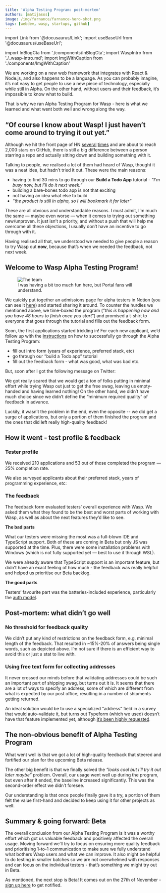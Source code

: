 ```yaml
---
title: 'Alpha Testing Program: post-mortem'
authors: [matijasos]
image: /img/farnance/farnance-hero-shot.png
tags: [webdev, wasp, startups, github]
---
```


import Link from '@docusaurus/Link';
import useBaseUrl from '@docusaurus/useBaseUrl';

import InBlogCta from './components/InBlogCta';
import WaspIntro from './_wasp-intro.md';
import ImgWithCaption from './components/ImgWithCaption'

We are working on a new web framework that integrates with React & Node.js, and also happens to be a language. As you can probably imagine, it’s not easy to get people to use a new piece of technology, especially while still in Alpha. On the other hand, without users and their feedback, it’s impossible to know what to build.

That is why we ran Alpha Testing Program for Wasp - here is what we learned and what went both well and wrong along the way.

<ImgWithCaption
    alt="twitter DM - shared atp in swag groups"
    source="img/atp/swag-groups-twitter.png"
/>

<!--truncate-->

## “Of course I know about Wasp! I just haven’t come around to trying it out yet.”

Although we hit the front page of HN [several](https://news.ycombinator.com/item?id=26091956) [times](https://news.ycombinator.com/item?id=32098144) and are about to reach 2,000 stars on GitHub, there is still a big difference between a person starring a repo and actually sitting down and building something with it.

Talking to people, we realised a lot of them had heard of Wasp, thought it was a neat idea, but hadn’t tried it out. These were the main reasons:

- having to find 30 mins to go through our **Build a Todo App** tutorial - *“I'm busy now, but I’ll do it next week.”*
- building a bare-bones todo app is not that exciting
- not having an idea what else to build
- *“the product is still in alpha, so I will bookmark it for later”*

These are all obvious and understandable reasons. I must admit, I’m much the same — maybe even worse — when it comes to trying out something new/unproven. It just isn’t a priority, and without a push that will help me overcome all these objections, I usually don’t have an incentive to go through with it.

Having realised all that, we understood we needed to give people a reason to try Wasp out **now**, because that’s when we needed the feedback, not next week.

## Welcome to Wasp Alpha Testing Program!

<p align="center">
  <figure>
    <img alt="The team"
        src={useBaseUrl('img/atp/welcome-to-atp-notion.png')}
    />
    <figcaption style={{color: '#808080'}}>I was having a bit too much fun <Link to={useBaseUrl('https://wasp-lang.notion.site/CLOSED-Welcome-to-Wasp-Alpha-Testing-program-f3a8a350802341abac87fb7831bb1e60')}>here</Link>, but Portal fans will understand.</figcaption>
  </figure>
</p>

We quickly put together an admissions page for alpha testers in Notion (you can see it [here](https://wasp-lang.notion.site/Wasp-Alpha-Testing-Program-Admissions-dca25649d63849cb8dfc55881e4f6f82)) and started sharing it around. To counter the hurdles we mentioned above, we time-boxed the program (*”this is happening now and you have 48 hours to finish once you start*”) and promised a t-shirt to everyone that goes through the tutorial and fills out the feedback form.

<ImgWithCaption
    alt="Apply to ATP - CTA"
    source="img/atp/atp-apply-here.png"
    caption="CTA from the admissions page"
/>

Soon, the first applications started trickling in! For each new applicant, we’d follow up with the [instructions](https://www.notion.so/CLOSED-Welcome-to-Wasp-Alpha-Testing-program-f3a8a350802341abac87fb7831bb1e60) on how to successfully go through the Alpha Testing Program:

- fill out intro form (years of experience, preferred stack, etc)
- go through our “build a Todo app” tutorial
- fill out the feedback form - what was good, what was bad etc.

<ImgWithCaption
    alt="Timeboxing"
    source="img/atp/timeboxing.png"
    caption="People were really respectful of this deadline and would politely ask to extend it in case they couldn’t make it."
/>

But, soon after I got the following message on Twitter:

<ImgWithCaption
    alt="twitter DM - shared atp in swag groups"
    source="img/atp/swag-groups-twitter.png"
/>

We got really scared that we would get a ton of folks putting in minimal effort while trying Wasp out just to get the free swag, leaving us empty-handed and having learned nothing! On the other hand, we didn’t have much choice since we didn’t define the “minimum required quality” of feedback in advance.

Luckily, it wasn’t the problem in the end, even the opposite -- we did get a surge of applications, but only a portion of them finished the program and the ones that did left really high-quality feedback!

## How it went - test profile & feedback

### Tester profile

We received 210 applications and 53 out of those completed the program — 25% completion rate.

We also surveyed applicants about their preferred stack, years of programming experience, etc:

<ImgWithCaption
    alt="Intro survey - tester profile"
    source="img/atp/atp-intro-survey-yoe.png"
    caption="Yep, we like puns."
/>

### The feedback

The feedback form evaluated testers’ overall experience with Wasp. We asked them what they found to be the best and worst parts of working with Wasp, as well as about the next features they’d like to see.

<ImgWithCaption
    alt="Feedback survey - experience"
    source="img/atp/atp-feedback-survey-exp.png"
/>

**The bad parts**

What our testers were missing the most was a full-blown IDE and TypeScript support. Both of these are coming in Beta but only JS was supported at the time. Plus, there were some installation problems with Windows (which is not fully supported yet — best to use it through WSL).

<ImgWithCaption
    alt="Feedback survey - the bad parts"
    source="img/atp/atp-bad-parts.png"
/>

We were already aware that TypeScript support is an important feature, but didn’t have an exact feeling of how much - the feedback was really helpful and helped us prioritise our Beta backlog.

**The good parts**

Testers’ favourite part was the batteries-included experience, particularly the [auth model](/docs/tutorials/todo-app/06-auth).

<ImgWithCaption
    alt="Feedback survey - the good parts"
    source="img/atp/atp-good-parts.png"
/>

## Post-mortem: what didn’t go well

### No threshold for feedback quality

<ImgWithCaption
    alt="Feedback quality"
    source="img/atp/atp-feedback-quality.png"
/>

We didn’t put any kind of restrictions on the feedback form, e.g. minimal length of the feedback. That resulted in ~15%-20% of answers being single words, such as depicted above. I’m not sure if there is an efficient way to avoid this or just a stat to live with.

### Using free text form for collecting addresses

It never crossed our minds before that validating addresses could be such an important part of shipping swag, but turns out it is. It seems that there are a lot of ways to specify an address, some of which are different from what is expected by our post office, resulting in a number of shipments getting returned.

An ideal solution would be to use a specialized “address” field in a survey that would auto-validate it, but turns out Typeform (which we used) doesn’t have that feature implemented yet, although [it’s been highly requested](https://community.typeform.com/suggestions-feedback-34/address-field-question-type-2950).

<ImgWithCaption
    alt="Shipment returned"
    source="img/atp/atp-shipment-returned.jpg"
/>

<ImgWithCaption
    alt="Shipment returned email"
    source="img/atp/atp-shipment-returned-email.png"
/>

## The non-obvious benefit of Alpha Testing Program

What went well is that we got a lot of high-quality feedback that steered and fortified our plan for the upcoming Beta release.

The other big benefit is that we finally solved the *“looks cool but i’ll try it out later maybe”* problem. Overall, our usage went well up during the program, but even after it ended, the baseline increased significantly. This was the second-order effect we didn’t foresee.

Our understanding is that once people finally gave it a try, a portion of them felt the value first-hand and decided to keep using it for other projects as well.

<ImgWithCaption
    alt="Alpha testing program - usage spike"
    source="img/atp/atp-usage-spike.png"
/>

## Summary & going forward: Beta

The overall conclusion from our Alpha Testing Program is it was a worthy effort which got us valuable feedback and positively affected the overall usage. Moving forward we’ll try to focus on ensuring more quality feedback and prioritising 1-to-1 communication to make sure we fully understand what bothers Wasp users and what we can improve. It also might be helpful to do testing in smaller batches so we are not overwhelmed with responses and can focus on the individual testers - that’s something we might try out in Beta.

As mentioned, the next stop is Beta! It comes out on the 27th of November - [sign up here](/#signup) to get notified.
